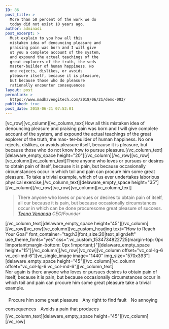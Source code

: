 ```yaml
---
ID: 86
post_title: >
  More than 50 percent of the work we do
  today did not exist 10 years ago.
author: adminadi
post_excerpt: >
  Must explain to you how all this
  mistaken idea of denouncing pleasure and
  praising pain was born and I will give
  ut you a complete account of the system,
  and expound the actual teachings of the
  great explorers of the truth, the seds
  master-builder of human happiness. No
  one rejects, dislikes, or avoids
  pleasure itself, because it is pleasure,
  but because those who do pleasure
  rationally encounter consequences
layout: post
permalink: >
  https://www.madhavengitech.com/2018/06/21/demo-003/
published: true
post_date: 2018-06-21 07:52:01
---
```

[vc_row][vc_column][vc_column_text]How all this mistaken idea of denouncing pleasure and praising pain was born and I will give complete
account of the system, and expound the actual teachings of the great explorer of the truth, the mas-
ter-builder of human happiness. No one rejects, dislikes, or avoids pleasure itself, because it is pleasure,
but because those who do not know how to pursue pleasure.[/vc_column_text][delaware_empty_space height="20"][/vc_column][/vc_row][vc_row][vc_column][vc_column_text]There anyone who loves or pursues or desires to obtain pain of itself, because it is pain, but because
occasionally circumstances occur in which toil and pain can procure him some great pleasure. To take a
trivial example, which of us ever undertakes laborious physical exercise,[/vc_column_text][delaware_empty_space height="35"][/vc_column][/vc_row][vc_row][vc_column][vc_column_text]
<blockquote>There anyone who loves or pursues or desires to obtain pain of itself, all our because it is pain, but because occasionally circumstances occur in which can be done procuresome great pleasure of success.
<cite><a href="#">Teena Venanda</a>
CEO/Founder</cite></blockquote>
[/vc_column_text][delaware_empty_space height="45"][/vc_column][/vc_row][vc_row][vc_column][vc_custom_heading text="How to Reach Your Goal" font_container="tag:h3|font_size:20|text_align:left" use_theme_fonts="yes" css=".vc_custom_1534734822725{margin-top: 0px !important;margin-bottom: 0px !important;}"][delaware_empty_space height="15"][/vc_column][/vc_row][vc_row][vc_column offset="vc_col-lg-6 vc_col-md-6"][vc_single_image image="1440" img_size="570x393"][delaware_empty_space height="45"][/vc_column][vc_column offset="vc_col-lg-6 vc_col-md-6"][vc_column_text]
<div style="margin-bottom: 16px">Nor again is there anyone who loves or pursues desires to obtain pain of itself, because it is pain, but because occasionally circumstances occur in which toil and pain can procure him some great pleasure take a trivial example.</div>
<div style="line-height: 28px"><i class="fa fa-angle-double-right" style="margin-right: 10px"></i>Procure him some great pleasure
<i class="fa fa-angle-double-right" style="margin-right: 10px"></i>Any right to find fault
<i class="fa fa-angle-double-right" style="margin-right: 10px"></i>No annoying consequences
<i class="fa fa-angle-double-right" style="margin-right: 10px"></i>Avoids a pain that produces</div>
[/vc_column_text][delaware_empty_space height="45"][/vc_column][/vc_row]